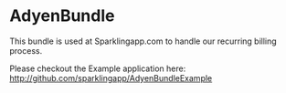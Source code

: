 AdyenBundle
===========

This bundle is used at Sparklingapp.com to handle our recurring billing process. 

Please checkout the Example application here: http://github.com/sparklingapp/AdyenBundleExample